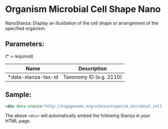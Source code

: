 Organism Microbial Cell Shape Nano
==================================

NanoStanza: Display an illustlation of the cell shape or arrangement of the specified organism.

## Parameters:

(* = required)

| Name                | Description             |
|---------------------|-------------------------|
| *data-stanza-tax-id | Taxonomy ID (e.g. 2110) |

## Sample:

```html
<div data-stanza="http://togogenome.org/stanza/organism_microbial_cell_shape_nano" data-stanza-tax-id="2110"></div>
```

The above `<div>` will automatically embed the following Stanza in your HTML page.

<div data-stanza="/stanza/organism_microbial_cell_shape_nano" data-stanza-tax-id="2110"></div>
